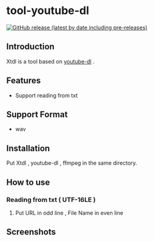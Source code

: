# tool-youtube-dl
[![GitHub release (latest by date including pre-releases)](https://img.shields.io/github/v/release/stardusstt/tool-youtube-dl?include_prereleases)](https://github.com/Stardusstt/tool-youtube-dl/releases)

## Introduction
Xtdl is a tool based on [youtube-dl](https://github.com/ytdl-org/youtube-dl) . 

## Features
* Support reading from txt 

## Support Format
* wav

## Installation
Put Xtdl , youtube-dl , ffmpeg in the same directory.


## How to use

### Reading from txt ( UTF-16LE )  
1. Put URL in odd line , File Name in even line 


## Screenshots


